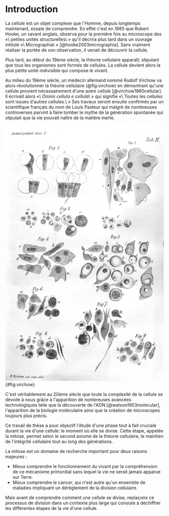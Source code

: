 # Introduction

La cellule est un objet complexe que l'Homme, depuis longtemps maintenant, essaie de comprendre. En effet c'est en 1665 que Robert Hooke, un savant anglais, observa pour la première fois au microscope des «\ petites unités structurelles\ » qu'il décrira plus tard dans un ouvrage intitulé «\ Micrographia\ » [@hooke2003micrographia]. Sans vraiment réaliser la portée de son observation, il venait de découvrir la cellule.

Plus tard, au début du 19ème siècle, la théorie cellulaire apparaît; stipulant que tous les organismes sont formés de cellules. La cellule devient alors la plus petite unité indivisible qui compose le vivant.

Au milieu du 19ème siècle, un médecin allemand nommé Rudolf Virchow va alors révolutionner la théorie cellulaire (@fig:virchow) en démontrant qu'une cellule provient nécessairement d'une autre cellule [@virchow1860cellular]. Il écrivait alors _«\ Omnis cellula e cellula\ »_ qui signifie «\ Toutes les cellules sont issues d'autres cellules.\ » Ses travaux seront ensuite confirmés par un scientifique français du nom de Louis Pasteur qui malgré de nombreuses controverses parvint à faire tomber le mythe de la génération spontanée qui stipulait que la vie pouvait naître de la matière inerte.

![Illustration du livre «\ Cell theory\ » [@virchow1860cellular] de Rudolf Virchow](figures/intro/virchow.png "Illustration du livre «\ Cell theory\ » de Rudolf Virchow"){#fig:virchow}

C'est véritablement au 20ème siècle que toute la complexité de la cellule se dévoile à nous grâce à l'apparition de nombreuses avancées technologiques telle que la découverte de l'ADN [@watson1953molecular], l'apparition de la biologie moléculaire ainsi que la création de microscopes toujours plus précis.

Ce travail de thèse a pour objectif l'étude d'une phase tout à fait cruciale durant la vie d'une cellule: le moment où elle se divise. Cette étape, appelée la mitose, permet selon le second axiome de la théorie cellulaire, le maintien de l'intégrité cellulaire tout au long des générations.

La mitose est un domaine de recherche important pour deux raisons majeures :

- Mieux comprendre le fonctionnement du vivant par la compréhension de ce mécanisme primordial sans lequel la vie ne serait jamais apparue sur Terre.
- Mieux comprendre le cancer, qui n'est autre qu'un ensemble de maladies impliquant un dérèglement de la division cellulaire.

Mais avant de comprendre comment une cellule se divise, replaçons ce processus de division dans un contexte plus large qui consiste à déchiffrer les différentes étapes de la vie d'une cellule.
